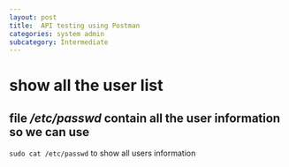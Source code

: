 ```yaml
---
layout: post
title:  API testing using Postman
categories: system admin
subcategory: Intermediate
---
```

# show all the user list 
## file ***/etc/passwd*** contain all the user information so we can use
`sudo cat /etc/passwd` 
to show all users information
